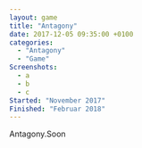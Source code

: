 ```yaml
---
layout: game
title: "Antagony"
date: 2017-12-05 09:35:00 +0100
categories:
  - "Antagony"
  - "Game"
Screenshots:
  - a
  - b
  - c
Started: "November 2017"
Finished: "Februar 2018"
---
```


Antagony.Soon
